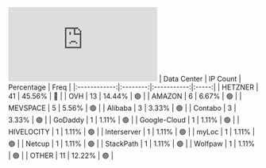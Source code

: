 ![Diagramm](https://github.com/obajay/StateSync-snapshots/blob/main/Projects/Aura/1/README.md)
| Data Center | IP Count | Percentage | Freq |
|:------------:|:--------:|:-----------:|:-----:|
| HETZNER | 41 | 45.56% | 🔴 |
| OVH | 13 | 14.44% | 🟢 |
| AMAZON | 6 | 6.67% | 🟢 |
| MEVSPACE | 5 | 5.56% | 🟢 |
| Alibaba | 3 | 3.33% | 🟢 |
| Contabo | 3 | 3.33% | 🟢 |
| GoDaddy | 1 | 1.11% | 🟢 |
| Google-Cloud | 1 | 1.11% | 🟢 |
| HIVELOCITY | 1 | 1.11% | 🟢 |
| Interserver | 1 | 1.11% | 🟢 |
| myLoc | 1 | 1.11% | 🟢 |
| Netcup | 1 | 1.11% | 🟢 |
| StackPath | 1 | 1.11% | 🟢 |
| Wolfpaw | 1 | 1.11% | 🟢 |
| OTHER | 11 | 12.22% | 🟢 |